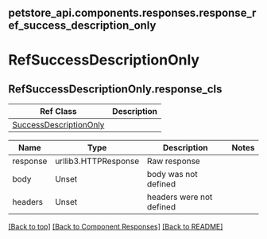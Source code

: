 <a name="top"></a>
## petstore_api.components.responses.response_ref_success_description_only
# <a id="response_ref_success_description_only" >RefSuccessDescriptionOnly</a>
## <a id="response_ref_success_description_onlyresponse_cls" >RefSuccessDescriptionOnly.response_cls</a>
Ref Class | Description
--------- | ------------
[SuccessDescriptionOnly](../../components/responses/response_success_description_only.md#response_success_description_only) |

Name | Type | Description  | Notes
------------- | ------------- | ------------- | -------------
response | urllib3.HTTPResponse | Raw response |
body | Unset | body was not defined |
headers | Unset | headers were not defined |

[[Back to top]](#top) [[Back to Component Responses]](../../../README.md#Component-Responses) [[Back to README]](../../../README.md)
